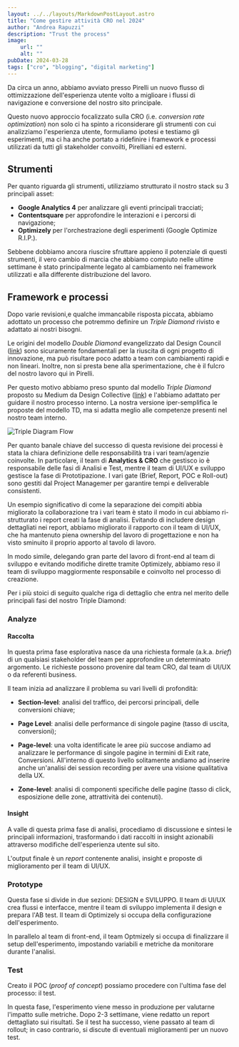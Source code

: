 ```yaml
--- 
layout: ../../layouts/MarkdownPostLayout.astro
title: "Come gestire attività CRO nel 2024"
author: "Andrea Rapuzzi"
description: "Trust the process"
image: 
    url: ""
    alt: ""
pubDate: 2024-03-28
tags: ["cro", "blogging", "digital marketing"]
---
```


Da circa un anno, abbiamo avviato presso Pirelli un nuovo flusso di ottimizzazione dell'esperienza utente volto a miglioare i flussi di navigazione e conversione del nostro sito principale.

Questo nuovo approccio focalizzato sulla CRO (i.e. *conversion rate optimization*) non solo ci ha spinto a riconsiderare gli strumenti con cui analizziamo l'esperienza utente, formuliamo ipotesi e testiamo gli esperimenti, ma ci ha anche portato a ridefinire i framework e processi utilizzati da tutti gli stakeholder convoilti, Pirelliani ed esterni.

## Strumenti

Per quanto riguarda gli strumenti, utilizziamo strutturato il nostro stack su 3 principali asset:

- **Google Analytics 4** per analizzare gli eventi principali tracciati;
- **Contentsquare** per approfondire le interazioni e i percorsi di navigazione;
- **Optimizely** per l'orchestrazione degli esperimenti (Google Optimize R.I.P.).

Sebbene dobbiamo ancora riuscire  sfruttare appieno il potenziale di questi strumenti, il vero cambio di marcia che abbiamo compiuto nelle ultime settimane è stato principalmente legato al cambiamento nei framework utilizzati e alla differente distribuzione del lavoro.

## Framework e processi

Dopo varie revisioni,e qualche immancabile risposta piccata, abbiamo adottato un processo che potremmo definire un *Triple Diamond* rivisto e adattato ai nostri bisogni.


Le origini del modello *Double Diamond* evangelizzato dal Design Council ([link](https://www.designcouncil.org.uk/our-resources/the-double-diamond/)) sono sicuramente fondamentali per la riuscita di ogni progetto di innovazione, ma può risultare poco adatto a team con cambiamenti rapidi e non lineari. Inoltre, non si presta bene alla sperimentazione, che è il fulcro del nostro lavoro qui in Pirelli.

Per questo motivo abbiamo preso spunto dal modello *Triple Diamond* proposto su Medium da Design Collective ([link](https://uxdesign.cc/why-the-double-diamond-isnt-enough-adaa48a8aec1)) e l'abbiamo adattato per guidare il nostro processo interno. La nostra versione iper-semplifica le proposte del modello TD, ma si adatta meglio alle competenze presenti nel nostro team interno.

![Triple Diagram Flow](/images/blogpost/Triple_Diamond.png)

Per quanto banale chiave del successo di questa revisione dei processi è stata la chiara definizione delle responsabilità tra i vari team/agenzie coinvolte. In particolare, il team di **Analytics & CRO** che gestisco io è responsabile delle fasi di Analisi e Test, mentre il team di UI/UX e sviluppo gestisce la fase di Prototipazione. I vari gate (Brief, Report, POC e Roll-out) sono gestiti dal Project Managemer per garantire tempi e deliverable consistenti.

Un esempio significativo di come la separazione dei compiti abbia migliorato la collaborazione tra i vari team è stato il modo in cui abbiamo ri-strutturato i report creati la fase di analisi. Evitando di includere design dettagliati nei report, abbiamo migliorato il rapporto con il team di UI/UX, che ha mantenuto piena ownership del lavoro di progettazione e non ha visto sminuito il proprio apporto al tavolo di lavoro. 

In modo simile, delegando gran parte del lavoro di front-end al team di sviluppo e evitando modifiche dirette tramite Optimizely, abbiamo reso il team di sviluppo maggiormente responsabile e coinvolto nel processo di creazione.

Per i più stoici di seguito qualche riga di dettaglio che entra nel merito delle principali fasi del nostro Triple Diamond: 

### Analyze

#### Raccolta 

In questa prima fase esplorativa nasce da una richiesta formale (a.k.a. *brief*) di un qualsiasi stakeholder del team per approfondire un determinato argomento. Le richieste possono provenire dal team CRO, dal team di UI/UX o da referenti business. 

Il team inizia ad analizzare il problema su vari livelli di profondità:

- **Section-level**: analisi del traffico, dei percorsi principali, delle conversioni chiave;

- **Page Level**: analisi delle performance di singole pagine (tasso di uscita, conversioni);

- **Page-level**: una volta identificate le aree più succose andiamo ad analizzare le performance di singole pagine in termini di Exit rate, Conversioni. All'interno di questo livello solitamente andiamo ad inserire anche un'analisi dei session recording per avere una visione qualitativa della UX.

- **Zone-level**: analisi di componenti specifiche delle pagine (tasso di click, esposizione delle zone, attrattività dei contenuti).


#### Insight

A valle di questa prima fase di analisi, procediamo di discussione e sintesi le principali informazioni, trasformando i dati raccolti in insight azionabili attraverso modifiche dell'esperienza utente sul sito.

L'output finale è un *report* contenente analisi, insight e proposte di miglioramento per il team di UI/UX.

### Prototype

Questa fase si divide in due sezioni: DESIGN e SVILUPPO. Il team di UI/UX crea flussi e interfacce, mentre il team di sviluppo implementa il design e prepara l'AB test. Il team di Optimizely si occupa della configurazione dell'esperimento.

In parallelo al team di front-end, il team  Optmizely si occupa di finalizzare il setup dell'esperimento, impostando variabili e metriche da monitorare durante l'analisi.


### Test

Creato il POC (*proof of concept*) possiamo procedere con l'ultima fase del processo: il test.

In questa fase, l'esperimento viene messo in produzione per valutarne l'impatto sulle metriche. Dopo 2-3 settimane, viene redatto un report dettagliato sui risultati. Se il test ha successo, viene passato al team di rollout; in caso contrario, si discute di eventuali miglioramenti per un nuovo test.
